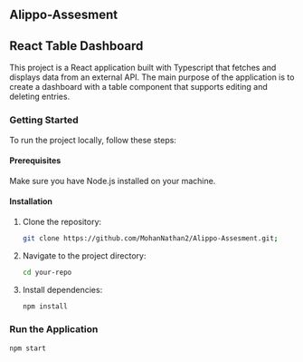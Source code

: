 ## Alippo-Assesment

## React Table Dashboard

This project is a React application built with Typescript that fetches and displays data from an external API. The main purpose of the application is to create a dashboard with a table component that supports editing and deleting entries.

### Getting Started

To run the project locally, follow these steps:

#### Prerequisites

Make sure you have Node.js installed on your machine.

#### Installation

1. Clone the repository:

    ```bash
    git clone https://github.com/MohanNathan2/Alippo-Assesment.git;
    ```

2. Navigate to the project directory:

    ```bash
    cd your-repo
    ```

3. Install dependencies:

    ```bash
    npm install
    ```

### Run the Application

```bash
npm start
